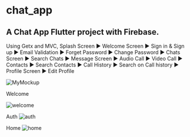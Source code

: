 # chat_app

## A Chat App Flutter project with Firebase.
Using Getx and MVC,
Splash Screen ► Welcome Screen ► Sign in & Sign up ► Email Validation ► Forget Password ► Change Password ► Chats Screen ► Search Chats ► Message Screen ► Audio Call ► Video Call ► Contacts ► Search Contacts ► Call History ► Search on Call history ► Profile Screen ► Edit Profile

![MyMockup](https://github.com/yacinekadda8/flutter_chat_app/assets/79672812/e31532ca-8dab-45e4-8800-6dd1ad944882)

Welcome

![welcome](https://github.com/yacinekadda8/flutter_chat_app/assets/79672812/13268384-eb64-404d-bb32-0ed27b261483)

Auth
![auth](https://github.com/yacinekadda8/flutter_chat_app/assets/79672812/ce943717-067e-4fa2-89aa-805ce02af1de)

Home
![home](https://github.com/yacinekadda8/flutter_chat_app/assets/79672812/79696e4a-7485-4fed-ad1d-d2a29a0924bb)



